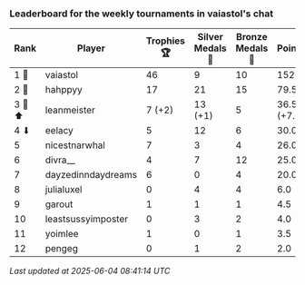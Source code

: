 ### Leaderboard for the weekly tournaments in vaiastol's chat
| Rank | Player | Trophies 🏆 | Silver Medals 🥈 | Bronze Medals 🥉 | Points |
|------|--------|-------------|------------------|------------------|--------|
| 1 🥇 | vaiastol | 46 | 9 | 10 | 152.0 |
| 2 🥈 | hahppyy | 17 | 21 | 15 | 79.5 |
| 3 🥉 ⬆| leanmeister | 7 (+2) | 13 (+1) | 5 | 36.5 (+7.0) |
| 4 ⬇| eelacy | 5 | 12 | 6 | 30.0 |
| 5 | nicestnarwhal | 7 | 3 | 4 | 26.0 |
| 6 | divra__ | 4 | 7 | 12 | 25.0 |
| 7 | dayzedinndaydreams | 6 | 0 | 4 | 20.0 |
| 8 | julialuxel | 0 | 4 | 4 | 6.0 |
| 9 | garout | 1 | 1 | 1 | 4.5 |
| 10 | leastsussyimposter | 0 | 3 | 2 | 4.0 |
| 11 | yoimlee | 1 | 0 | 1 | 3.5 |
| 12 | pengeg | 0 | 1 | 2 | 2.0 |

_Last updated at 2025-06-04 08:41:14 UTC_